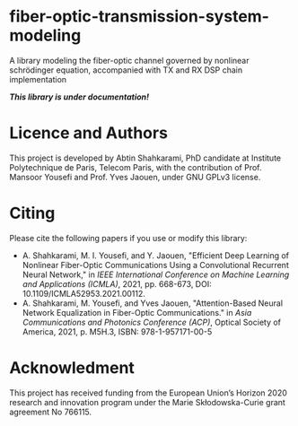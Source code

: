 # fiber-optic-transmission-system-modeling
A library modeling the fiber-optic channel governed by nonlinear schrödinger equation, accompanied with TX and RX DSP chain implementation



***This library is under documentation!***

# Licence and Authors
This project is developed by Abtin Shahkarami, PhD candidate at Institute Polytechnique de Paris, Telecom Paris, with the contribution of Prof. Mansoor Yousefi and Prof. Yves Jaouen, under GNU GPLv3 license.

# Citing
Please cite the following papers if you use or modify this library:

- A. Shahkarami, M. I. Yousefi, and Y. Jaouen, "Efficient Deep Learning of Nonlinear Fiber-Optic Communications Using a Convolutional Recurrent Neural Network," in *IEEE International Conference on Machine Learning and Applications (ICMLA)*, 2021, pp. 668-673, DOI: 10.1109/ICMLA52953.2021.00112.
- A. Shahkarami, M. Yousefi, and Yves Jaouen, "Attention-Based Neural Network Equalization in Fiber-Optic Communications." in *Asia Communications and Photonics Conference (ACP)*, Optical Society of America, 2021, p. M5H.3, ISBN: 978-1-957171-00-5


# Acknowledment 

This project has received funding from the European Union’s Horizon 2020 research and innovation program under the Marie Skłodowska-Curie grant agreement No 766115.


